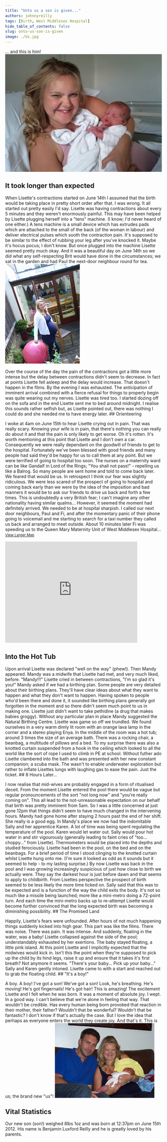 ```yaml
---
title: "Unto us a son is given..."
authors: johnnyreilly
tags: [Birth, West Middlesex Hospital]
hide_table_of_contents: false
slug: unto-us-son-is-given
image: ./Us.jpg
---
```

... and this is him! ![](Lisette-and-Benjamin.jpg)

## It took longer than expected

 When Lisette's contractions started on June 14th I assumed that the birth would be taking place in pretty short order after that. I was wrong. It all started out pretty easily I'd say. Lisette was having contractions about every 5 minutes and they weren't enormously painful. This may have been helped by Lisette plugging herself into a "tens" machine. (I know; I'd never heard of one either.) A tens machine is a small device which has extrudes pads which are attached to the small of the back (of the woman in labour) and deliver electrical pulses which sooth the contraction pain. It's supposed to be similar to the effect of rubbing your leg after you've knocked it. Maybe it's hocus pocus; I don't know. But once plugged into the machine Lisette seemed pretty much okay. And it was a beautiful day on June 14th so we did what any self-respecting Brit would have done in the circumstances; we sat in the garden and had Paul the next-door neighbour round for tea. ![](Feeling+a+bit+tens.jpg)

 Over the course of the day the pain of the contractions got a little more intense but the delay between contractions didn't seem to decrease. In fact at points Lisette fell asleep and the delay would increase. That doesn't happen in the films. By the evening I was exhausted. The anticipation of imminent arrival combined with a fierce refusal for things to properly begin was quite wearing out my nerves. Lisette was tired too. I started dozing off on the sofa and in the end Lisette sent me to bed around midnight. I realise this sounds rather selfish but, as Lisette pointed out, there was nothing I could do and she needed me to have energy later. ## Orienteering

 I woke at 4am on June 15th to hear Lisette crying out in pain. That was really scary. Knowing your wife is in pain, that there's nothing you can really do about it and that the pain is only likely to get worse. Oh it's rotten. It's worth mentioning at this point that Lisette and I don't own a car. Consequently we were really dependant on the goodwill of friends to get to the hospital. Fortunately we've been blessed with good friends and many people had said they'd be happy for us to call them at any point. But we were terrified of going to hospital too soon. The nurses on a maternity ward can be like Gandalf in Lord of the Rings; "You shall not pass!" - repelling us like a Balrog. So many people are sent home and told to come back later. We feared that would be us. In retrospect I think our fear was slightly ridiculous. We were less scared of the prospect of going to hospital and coming back early than we were by the idea of the imposition and bad manners it would be to ask our friends to drive us back and forth a few times. This is undoubtedly a very British fear; I can't imagine any other nationality having similar qualms... However, it seemed the moment had definitely arrived. We needed to be at hospital sharpish. I called our next door neighbours, Paul and Fi, and after the momentary panic of their phone going to voicemail and me starting to search for a taxi number they called us back and arranged to meet outside. About 10 minutes later Fi was speeding us to the Queen Mary Maternity Unit of West Middlesex Hospital... <small><a href="https://maps.google.co.uk/maps?f=d&amp;source=embed&amp;saddr=St.+Margaret's+Rd%2FA3004&amp;daddr=51.46839,-0.32418+to:Unknown+road&amp;hl=en&amp;geocode=FWgpEQMdWhn7_w%3BFWZYEQMdrA37_ynVxcoWVAx2SDGhnreqLa4OEw%3BFYdvEQMd-wb7_w&amp;sll=51.46202,-0.328469&amp;sspn=0.015695,0.040941&amp;t=m&amp;mra=dpe&amp;mrsp=1&amp;sz=15&amp;via=1&amp;ie=UTF8&amp;ll=51.462136,-0.314655&amp;spn=0.034759,0.072956&amp;z=13">View Larger Map</a></small>

<iframe width="425" height="325" frameBorder="0" scrolling="no" marginheight="0" marginwidth="0" src="https://maps.google.co.uk/maps?f=d&amp;source=s_d&amp;saddr=St.+Margaret's+Rd%2FA3004&amp;daddr=51.46839,-0.32418+to:Unknown+road&amp;hl=en&amp;geocode=FWgpEQMdWhn7_w%3BFWZYEQMdrA37_ynVxcoWVAx2SDGhnreqLa4OEw%3BFYdvEQMd-wb7_w&amp;sll=51.46202,-0.328469&amp;sspn=0.015695,0.040941&amp;t=m&amp;mra=dpe&amp;mrsp=1&amp;sz=15&amp;via=1&amp;ie=UTF8&amp;ll=51.462136,-0.314655&amp;spn=0.034759,0.072956&amp;z=13&amp;output=embed"></iframe>

## Into the Hot Tub

 Upon arrival Lisette was declared "well on the way" (phew!). Then Mandy appeared. Mandy was a midwife that Lisette had met, and very much liked, before. "Mandy!!!" Lisette cried in between contractions, "I'm so glad it's you!" Mandy asked if we had a birthing plan. Some people are very detailed about their birthing plans. They'll have clear ideas about what they want to happen and what they don't want to happen. Having spoken to people who'd been there and done it, it sounded like birthing plans generally got forgotten in the moment and so there didn't seem much point to us in making one. Lisette just didn't want to take pethidine (a drug that makes babies groggy). Without any particular plan in place Mandy suggested the Natural Birthing Centre. Lisette was game so off we trundled. We found ourselves in a very warm dimly lit room with an orange lava lamp in the corner and a stereo playing Enya. In the middle of the room was a hot tub; around 3 times the size of an average bath. There was a rocking chair, a beanbag, a multitude of pillows and a bed. To my surprise there was also a knotted curtain suspended from a hook in the ceiling which looked to all the world like the sort of rope I used to climb in PE at school. Without futher ado Lisette clambered into the bath and was presented with her new constant companion; a scuba mask. The wasn't to enable underwater exploration but rather to inflate Lisettes lungs with laughing gas to ease the pain. Just the ticket. ## 8 Hours Later...

 I now realise that mid-wives are probably engaged in a form of ritualised deceit. From the moment Lisette entered the pool there would be vague but regular pronouncements of the sort "not long now" and "you're really coming on". This all lead to the not-unreasonable expectation on our behalf that birth was pretty imminent from 5am. So I was a little concerned at just gone 12pm that things didn't seem to have much changed in the intervening hours. Mandy had gone home after staying 2 hours past the end of her shift. She really is a good egg. In Mandy's place we now had the indomitable Sally and her apprentice Karen. A lot of time was being spent regulating the temperature of the pool. Karen would let water out. Sally would pour hot water in and stir vigourously (generally leading to faint cries of "too... choppy..." from Lisette). Thermometers would be placed into the depths and studied ferociously. Lisette had been in the pool, on the bed and on the beanbags. For a brief period of time I stood clinging to the knotted curtain whilst Lisette hung onto me. (I'm sure it looked as odd as it sounds but it seemed to help - to my lasting surprise.) By now Lisette was back in the pool and I was growing increasingly suspicious of just how close to birth we actually were. They say the darkest hour is just before dawn and that seems to apply to childbirth. From Lisettes perspective the prospect of birth seemed to be less likely the more time ticked on. Sally said that this was to be expected and is a function of the way the child exits the body. It's not so much like a missile being launched; more like a mini-metro doing a 72-point turn. And each time the mini-metro backs up to re-attempt Lisette would become further convinced that the long expected birth was becoming a diminishing possibility. ## The Promised Land

 Happily, Lisette's fears were unfounded. After hours of not much happening things suddenly kicked into high gear. This part was like the films. There was noise. There was pain. It was intense. And suddenly, floating in the water, was a baby! Lisette collapsed against the side of the pool; understandably exhausted by her exertions. The baby stayed floating, a little pink island. At this point Lisette and I implicitly expected that the midwives would kick in. Isn't this the point when they're supposed to pick up the child by its hind legs, raise it up and ensure that it takes it's first breath? Not anymore it seems. "There's your baby... Pick up your baby..." Sally and Karen gently intoned. Lisette came to with a start and reached out to grab the floating child. ## "It's a boy!"

 A boy. A boy! I've got a son! We've got a son! Look, he's breathing. He's moving! He's got fingernails! He's got hair! This is amazing! The excitement Lisette and I felt when he was born. It was a moment of absolute joy. I wept. In a good way. I can't believe that we're alone in feeling that way. That wouldn't be credible. Has every human being born provoked that reaction in their mother, their father? Wouldn't that be wonderful? Wouldn't that be fantastic? I don't know if that's actually the case. But I love the idea that perhaps as everyone enters the world they create joy. And that's it. This is us; the brand new "us"! ![](Us.jpg)

## Vital Statistics

 Our new son (son!) weighed 8lbs 1oz and was born at 12:37pm on June 15th 2012. His name is Benjamin Luxford Reilly and he is greatly loved by his parents. 